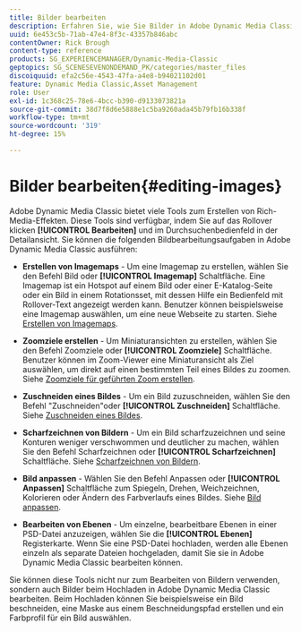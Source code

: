 ```yaml
---
title: Bilder bearbeiten
description: Erfahren Sie, wie Sie Bilder in Adobe Dynamic Media Classic bearbeiten.
uuid: 6e453c5b-71ab-47e4-8f3c-43357b846abc
contentOwner: Rick Brough
content-type: reference
products: SG_EXPERIENCEMANAGER/Dynamic-Media-Classic
geptopics: SG_SCENESEVENONDEMAND_PK/categories/master_files
discoiquuid: efa2c56e-4543-47fa-a4e8-b94021102d01
feature: Dynamic Media Classic,Asset Management
role: User
exl-id: 1c368c25-78e6-4bcc-b390-d9133073821a
source-git-commit: 38d7f8d6e5888e1c5ba9260ada45b79fb16b338f
workflow-type: tm+mt
source-wordcount: '319'
ht-degree: 15%

---
```


# Bilder bearbeiten{#editing-images}

Adobe Dynamic Media Classic bietet viele Tools zum Erstellen von Rich-Media-Effekten. Diese Tools sind verfügbar, indem Sie auf das Rollover klicken **[!UICONTROL Bearbeiten]** und im Durchsuchenbedienfeld in der Detailansicht. Sie können die folgenden Bildbearbeitungsaufgaben in Adobe Dynamic Media Classic ausführen:

* **Erstellen von Imagemaps** - Um eine Imagemap zu erstellen, wählen Sie den Befehl Bild oder **[!UICONTROL Imagemap]** Schaltfläche. Eine Imagemap ist ein Hotspot auf einem Bild oder einer E-Katalog-Seite oder ein Bild in einem Rotationsset, mit dessen Hilfe ein Bedienfeld mit Rollover-Text angezeigt werden kann. Benutzer können beispielsweise eine Imagemap auswählen, um eine neue Webseite zu starten. Siehe [Erstellen von Imagemaps](/help/using/creating-image-maps.md).

* **Zoomziele erstellen** - Um Miniaturansichten zu erstellen, wählen Sie den Befehl Zoomziele oder **[!UICONTROL Zoomziele]** Schaltfläche. Benutzer können im Zoom-Viewer eine Miniaturansicht als Ziel auswählen, um direkt auf einen bestimmten Teil eines Bildes zu zoomen. Siehe [Zoomziele für geführten Zoom erstellen](/help/using/creating-zoom-targets-guided-zoom.md).

* **Zuschneiden eines Bildes** - Um ein Bild zuzuschneiden, wählen Sie den Befehl &quot;Zuschneiden&quot;oder **[!UICONTROL Zuschneiden]** Schaltfläche. Siehe [Zuschneiden eines Bildes](/help/using/cropping-image.md).

* **Scharfzeichnen von Bildern** - Um ein Bild scharfzuzeichnen und seine Konturen weniger verschwommen und deutlicher zu machen, wählen Sie den Befehl Scharfzeichnen oder **[!UICONTROL Scharfzeichnen]** Schaltfläche. Siehe [Scharfzeichnen von Bildern](/help/using/sharpening-image.md).

* **Bild anpassen** - Wählen Sie den Befehl Anpassen oder **[!UICONTROL Anpassen]** Schaltfläche zum Spiegeln, Drehen, Weichzeichnen, Kolorieren oder Ändern des Farbverlaufs eines Bildes. Siehe [Bild anpassen](/help/using/adjusting-image.md).

* **Bearbeiten von Ebenen** - Um einzelne, bearbeitbare Ebenen in einer PSD-Datei anzuzeigen, wählen Sie die **[!UICONTROL Ebenen]** Registerkarte. Wenn Sie eine PSD-Datei hochladen, werden alle Ebenen einzeln als separate Dateien hochgeladen, damit Sie sie in Adobe Dynamic Media Classic bearbeiten können.

Sie können diese Tools nicht nur zum Bearbeiten von Bildern verwenden, sondern auch Bilder beim Hochladen in Adobe Dynamic Media Classic bearbeiten. Beim Hochladen können Sie beispielsweise ein Bild beschneiden, eine Maske aus einem Beschneidungspfad erstellen und ein Farbprofil für ein Bild auswählen.
